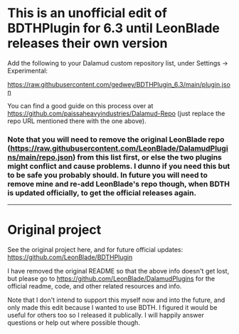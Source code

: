 # This is an unofficial edit of BDTHPlugin for 6.3 until LeonBlade releases their own version

Add the following to your Dalamud custom repository list, under Settings -> Experimental:

https://raw.githubusercontent.com/gedwey/BDTHPlugin_6.3/main/plugin.json

You can find a good guide on this process over at https://github.com/paissaheavyindustries/Dalamud-Repo (just replace the repo URL mentioned there with the one above).

### Note that you will need to remove the original LeonBlade repo (https://raw.githubusercontent.com/LeonBlade/DalamudPlugins/main/repo.json) from this list first, or else the two plugins might conflict and cause problems. I dunno if you need this but to be safe you probably should. In future you will need to remove mine and re-add LeonBlade's repo though, when BDTH is updated officially, to get the official releases again.

---

# Original project

See the original project here, and for future official updates:
https://github.com/LeonBlade/BDTHPlugin

I have removed the original README so that the above info doesn't get lost, but please go to https://github.com/LeonBlade/DalamudPlugins for the official readme, code, and other related resources and info.

Note that I don't intend to support this myself now and into the future, and only made this edit because I wanted to use BDTH. I figured it would be useful for others too so I released it publically. I will happily answer questions or help out where possible though.
